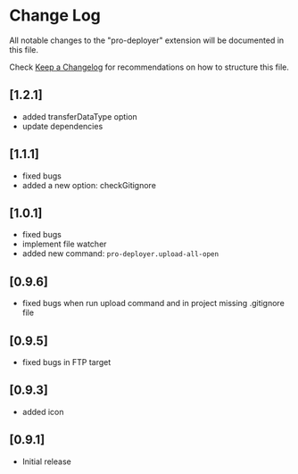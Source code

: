 # Change Log

All notable changes to the "pro-deployer" extension will be documented in this file.

Check [Keep a Changelog](http://keepachangelog.com/) for recommendations on how to structure this file.

## [1.2.1]

-   added transferDataType option
-   update dependencies

## [1.1.1]

-   fixed bugs
-   added a new option: checkGitignore

## [1.0.1]

-   fixed bugs
-   implement file watcher
-   added new command: `pro-deployer.upload-all-open`

## [0.9.6]

-   fixed bugs when run upload command and in project missing .gitignore file

## [0.9.5]

-   fixed bugs in FTP target

## [0.9.3]

-   added icon

## [0.9.1]

-   Initial release
